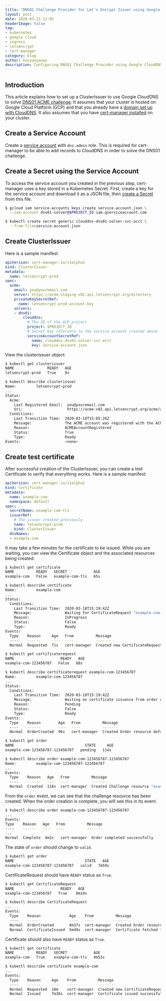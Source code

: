 ```yaml
---
title: "DNS01 Challenge Provider for Let’s Encrypt Issuer using Google CloudDNS"
layout: post
date: 2020-03-22 12:05
headerImage: false
tag:
- kubernetes
- google cloud
- ingress
- letsencrypt
- cert-manager
category: blog
author: kosyanyanwu
description: Configuring DNS01 Challenge Provider using Google CloudDNS for Let's Encrypt issuer setup with cert-manager
---
```

## Introduction
This article explains how to set up a ClusterIssuer to use Google CloudDNS to solve [DNS01 ACME challenge](https://letsencrypt.org/docs/challenge-types/#dns-01-challenge). It assumes that your cluster is hosted on Google Cloud Platform (GCP) and that you already have a [domain set up with CloudDNS](https://cloud.google.com/kubernetes-engine/docs/tutorials/configuring-domain-name-static-ip#step_4_configure_your_domain_name_records). It also assumes that you have [cert-manager installed](http://localhost:4000/ingress-gce-letsencrypt/#install-cert-manager) on your cluster.

## Create a Service Account
Create a [service account](https://cloud.google.com/iam/docs/creating-managing-service-accounts#creating) with `dns.admin` role. This is required for cert-manager to be able to add records to CloudDNS in order to solve the DNS01 challenge.

## Create a Secret using the Service Account
To access the service account you created in the previous step, cert-manager uses a key stored in a Kubernetes Secret. First, create a key for the service account and download it as a JSON file, then [create a Secret](https://kubernetes.io/docs/concepts/configuration/secret/#creating-a-secret-using-kubectl) from this file.

```sh
$ gcloud iam service-accounts keys create service-account.json \
  --iam-account dns01-solver@$PROJECT_ID.iam.gserviceaccount.com

$ kubectl create secret generic clouddns-dns01-solver-svc-acct \
  --from-file=service-account.json
```

## Create ClusterIssuer
Here is a sample manifest
```yaml
apiVersion: cert-manager.io/v1alpha2
kind: ClusterIssuer
metadata:
  name: letsencrypt-prod
spec:
  acme:
    email: you@youremail.com
    server: https://acme-staging-v02.api.letsencrypt.org/directory
    privateKeySecretRef:
      name: letsencrypt-prod-account-key
    solvers:
    - dns01:
        clouddns:
          # The ID of the GCP project
          project: $PROJECT_ID
          # Secret key reference to the service account created above
          serviceAccountSecretRef:
            name: clouddns-dns01-solver-svc-acct
            key: service-account.json
```

View the clusterissuer object:

```sh
$ kubectl get clusterissuer
NAME               READY   AGE
letsencrypt-prod   True    9s

$ kubectl describe clusterissuer
Name:         letsencrypt-prod
...
Status:
  Acme:
    Last Registered Email:  you@youremail.com
    Uri:                    https://acme-v02.api.letsencrypt.org/acme/acct/12345678
  Conditions:
    Last Transition Time:  2020-03-18T15:05:26Z
    Message:               The ACME account was registered with the ACME server
    Reason:                ACMEAccountRegistered
    Status:                True
    Type:                  Ready
Events:                    <none>
```

## Create test certificate
After successful creation of the ClusterIssuer, you can create a test Certificate to verify that everything works.
Here is a sample manifest:
```yaml
apiVersion: cert-manager.io/v1alpha2
kind: Certificate
metadata:
  name: example-com
  namespace: default
spec:
  secretName: example-com-tls
  issuerRef:
    # The issuer created previously
    name: letsencrypt-prod
    kind: ClusterIssuer
  dnsNames:
  - example.com
```

It may take a few minutes for the certificate to be issued. While you are waiting, you can view the Certificate object and the associated resources being created:
```sh
$ kubectl get certificate
NAME          READY   SECRET            AGE
example-com   False   example-com-tls   65s
```

```sh
$ kubectl describe certificate
Name:         example-com
...
Status:
  Conditions:
    Last Transition Time:  2020-03-18T15:19:42Z
    Message:               Waiting for CertificateRequest "example-com-123456787" to complete
    Reason:                InProgress
    Status:                False
    Type:                  Ready
Events:
  Type    Reason     Age   From          Message
  ----    ------     ----  ----          -------
  Normal  Requested  71s   cert-manager  Created new CertificateRequest resource "example-com-123456787"
```

```sh
$ kubectl get certificaterequest
NAME                     READY   AGE
example-com-123456787   False   88s
```

```sh
$ kubectl describe certificaterequest example-com-123456787
Name:         example-com-123456787
...
Status:
  Conditions:
    Last Transition Time:  2020-03-18T15:19:42Z
    Message:               Waiting on certificate issuance from order default/example-com-123456787-123456787: "pending"
    Reason:                Pending
    Status:                False
    Type:                  Ready
Events:
  Type    Reason        Age   From          Message
  ----    ------        ----  ----          -------
  Normal  OrderCreated  96s   cert-manager  Created Order resource default/example-com-123456787-123456787
```

```sh
$ kubectl get order
NAME                                STATE     AGE
example-com-123456787-123456787   pending   114s
```

```sh
$ kubectl describe order example-com-123456787-123456787
Name:         example-com-123456787-123456787
...
Events:
  Type    Reason   Age   From          Message
  ----    ------   ----  ----          -------
  Normal  Created  118s  cert-manager  Created Challenge resource "example-com-123456787-123456787-123456787" for domain "example.com"
```

From the `order` event, we can see that the challenge resource has been created. When the order creation is complete, you will see this in its event.
```sh
$ kubectl describe order example-com-123456787-123456787
...
Events:
Type    Reason   Age   From          Message
----    ------   ----  ----          -------
...
Normal  Complete  4m2s   cert-manager  Order completed successfully
```

The state of `order` should change to `valid`.
```sh
$ kubectl get order
NAME                                STATE   AGE
example-com-123456787-123456787   valid   7m59s
```

CertificateRequest should have `READY` status as `True`.
```sh
$ kubectl get CertificateRequest
NAME                     READY   AGE
example-com-123456787   True    8m14s
```

```sh
$ kubectl describe CertificateRequest
...
Events:
  Type    Reason             Age    From          Message
  ----    ------             ----   ----          -------
  Normal  OrderCreated       8m37s  cert-manager  Created Order resource default/example-com-123456787-123456787
  Normal  CertificateIssued  5m49s  cert-manager  Certificate fetched from issuer successfully
```

Certificate should also have `READY` status as `True`.
```sh
$ kubectl get certificate
NAME          READY   SECRET            AGE
example-com   True    example-com-tls   9m53s
```

```sh
$ kubectl describe certificate example-com
...
Events:
  Type    Reason     Age    From          Message
  ----    ------     ----   ----          -------
  Normal  Requested  10m    cert-manager  Created new CertificateRequest resource "example-com-123456787"
  Normal  Issued     7m38s  cert-manager  Certificate issued successfully
```
